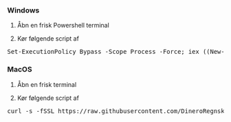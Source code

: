 ### Windows

1. Åbn en frisk Powershell terminal

2. Kør følgende script af

<pre>
Set-ExecutionPolicy Bypass -Scope Process -Force; iex ((New-Object System.Net.WebClient).DownloadString('https://raw.githubusercontent.com/DineroRegnskab/mac-grabber/main/Windows.ps1'));
</pre>

### MacOS

1. Åbn en frisk terminal

2. Kør følgende script af

<pre>
curl -s -fSSL https://raw.githubusercontent.com/DineroRegnskab/mac-grabber/main/MacOS.sh | sh
</pre>